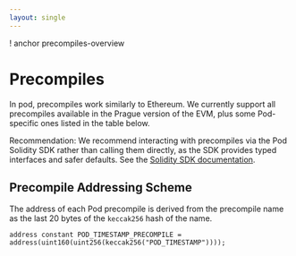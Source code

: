 ```yaml
---
layout: single
---
```


! anchor precompiles-overview
# Precompiles
In pod, precompiles work similarly to Ethereum. We currently support all precompiles available in the Prague version of the EVM, plus some Pod-specific ones listed in the table below.

Recommendation: We recommend interacting with precompiles via the Pod Solidity SDK rather than calling them directly, as the SDK provides typed interfaces and safer defaults. See the [Solidity SDK documentation](../solidity-sdk/content.md).


## Precompile Addressing Scheme
The address of each Pod precompile is derived from the precompile name as the last 20 bytes of the `keccak256` hash of the name.

```solidity
address constant POD_TIMESTAMP_PRECOMPILE = address(uint160(uint256(keccak256("POD_TIMESTAMP"))));
```
